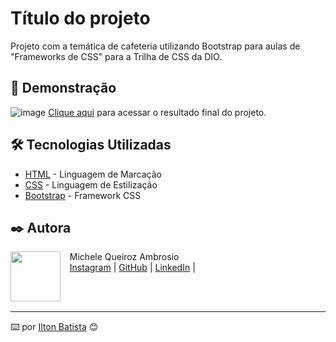 # Título do projeto

Projeto com a temática de cafeteria utilizando Bootstrap para aulas de "Frameworks de CSS" para a Trilha de CSS da DIO.

## 🚀 Demonstração

![image](assets/images/final-project-capture-desktop.png)
[Clique aqui](https://micheleambrosio.github.io/coffee-shop-bootstrap-dio/) para acessar o resultado final do projeto.

## 🛠️ Tecnologias Utilizadas

* [HTML](https://www.w3.org/html/) - Linguagem de Marcação
* [CSS](https://www.w3.org/Style/CSS/) - Linguagem de Estilização
* [Bootstrap](https://getbootstrap.com/) - Framework CSS

## ✒️ Autora
<p>
    <img align=left margin=10 width=80 src="https://avatars.githubusercontent.com/u/55519539?v=4"/>
    <p>&nbsp&nbsp&nbspMichele Queiroz Ambrosio<br>
    &nbsp&nbsp&nbsp<a href="http://instagram.com/programi_">Instagram</a>&nbsp;|&nbsp;<a href="https://github.com/micheleambrosio">GitHub</a>&nbsp;|&nbsp;<a href="https://www.linkedin.com/in/michele-ambrosio-a4899661/">LinkedIn</a>&nbsp;|&nbsp;</p>
</p>
<br/><br/>
<p>

---
⌨️ por [Ilton Batista](https://github.com/IltonBJSilva) 😊
